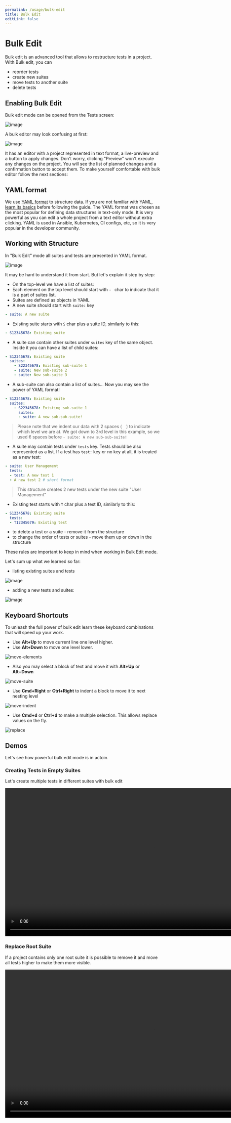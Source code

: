 ```yaml
---
permalink: /usage/bulk-edit
title: Bulk Edit
editLink: false
---
```


# Bulk Edit

Bulk edit is an advanced tool that allows to restructure tests in a project. With Bulk edit, you can

* reorder tests
* create new suites
* move tests to another suite
* delete tests

## Enabling Bulk Edit 

Bulk edit mode can be opened from the Tests screen:

![image](https://user-images.githubusercontent.com/220264/107284429-7e1d7400-6a66-11eb-8b34-651d914d8b69.png)

A bulk editor may look confusing at first:

![image](https://user-images.githubusercontent.com/220264/107284522-9f7e6000-6a66-11eb-9ba3-1a9f91fa143f.png)

It has an editor with a project represented in text format, a live-preview and a button to apply changes. Don't worry, clicking "Preview" won't execute any changes on the project. You will see the list of planned changes and a confirmation button to accept them. To make yourself comfortable with bulk editor follow the next sections:

## YAML format

We use [YAML format](https://yaml.org) to structure data. If you are not familiar with YAML, [learn its basics](https://docs.ansible.com/ansible/latest/reference_appendices/YAMLSyntax.html) before following the guide. The YAML format was chosen as the most popular for defining data structures in text-only mode. It is very powerful as you can edit a whole project from a text editor without extra clicking. YAML is used in Ansible, Kubernetes, CI configs, etc, so it is very popular in the developer community. 

## Working with Structure

In "Bulk Edit" mode all suites and tests are presented in YAML format.

![image](https://user-images.githubusercontent.com/220264/107280279-cc2f7900-6a60-11eb-80fb-5c29d105ee2f.png)

It may be hard to understand it from start. 
But let's explain it step by step:

* On the top-level we have a list of suites:
* Each element on the top level should start with `- ` char to indicate that it is a part of suites list.
* Suites are defined as objects in YAML
* A new suite should start with `suite:` key

```yaml
- suite: A new suite
```
* Existing suite starts with `S` char plus a suite ID, similarly to this:
```yaml
- S12345678: Existing suite
```
* A suite can contain other suites under `suites` key of the same object. Inside it you can have a list of child suites:

```yaml
- S12345678: Existing suite
  suites:
    - S22345678: Existing sub-suite 1
    - suite: New sub-suite 2
    - suite: New sub-suite 3
```

* A sub-suite can also contain a list of suites... Now you may see the power of YAML format!

```yaml
- S12345678: Existing suite
  suites:
    - S22345678: Existing sub-suite 1
      suites:
      - suite: A new sub-sub-suite!
```

> Please note that we indent our data with 2 spaces (`  `) to indicate which level we are at. We got down to 3rd level in this example, so we used 6 spaces before `- suite: A new sub-sub-suite!`

* A suite may contain tests under `tests` key. Tests should be also represented as a list. If a test has `test:` key or no key at all, it is treated as a new test:

```yaml
- suite: User Management
  tests:
  - test: A new test 1
  - A new test 2 # short format
```
> This structure creates 2 new tests under the new suite "User Management"

* Existing test starts with `T` char plus a test ID, similarly to this:

```yaml
- S12345678: Existing suite
  tests:
  - T12345679: Existing test
```
* to delete a test or a suite - remove it from the structure
* to change the order of tests or suites - move them up or down in the structure


These rules are important to keep in mind when working in Bulk Edit mode.

Let's sum up what we learned so far:

* listing existing suites and tests

![image](https://user-images.githubusercontent.com/220264/107282607-e28b0400-6a63-11eb-9c72-a2e28935a0f0.png)

* adding a new tests and suites:

![image](https://user-images.githubusercontent.com/220264/107282791-25e57280-6a64-11eb-8b98-bcc8f4c141e1.png)

## Keyboard Shortcuts

To unleash the full power of bulk edit learn these keyboard combinations that will speed up your work.

* Use **Alt+Up** to move current line one level higher.
* Use **Alt+Down** to move one level lower.

![move-elements](https://user-images.githubusercontent.com/220264/107283660-5bd72680-6a65-11eb-8235-5ea701818858.gif)

* Also you may select a block of text and move it with **Alt+Up** or **Alt+Down**

![move-suite](https://user-images.githubusercontent.com/220264/107283762-7e693f80-6a65-11eb-8791-1ec1a73fca04.gif)

* Use **Cmd+Right** or **Ctrl+Right** to indent a block to move it to next nesting level

![move-indent](https://user-images.githubusercontent.com/220264/107283909-b07aa180-6a65-11eb-8f7a-277e4c5390a2.gif)

* Use **Cmd+d** or **Ctrl+d** to make a multiple selection. This allows replace values on the fly.

![replace](https://user-images.githubusercontent.com/220264/107284209-1830ec80-6a66-11eb-9737-3e672ff149d3.gif)



## Demos

Let's see how powerful bulk edit mode is in actoin.

### Creating Tests in Empty Suites

Let's create multiple tests in different suites with bulk edit

<video width="960" controls>
  <source src="https://user-images.githubusercontent.com/220264/107265760-55d54b80-6a4d-11eb-9de4-80191bccace1.mp4" type="video/mp4">
</video>

### Replace Root Suite

If a project contains only one root suite it is possible to remove it and move all tests higher to make them more visible.

<video width="960" controls>
  <source src="https://user-images.githubusercontent.com/220264/107341764-113ac600-6ac8-11eb-9b6e-d34dcacc4115.mp4" type="video/mp4">
</video>







